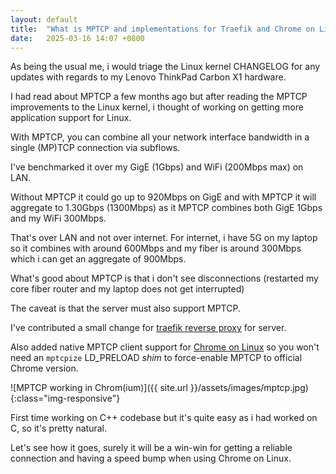 ```yaml
---
layout: default
title:  "What is MPTCP and implementations for Traefik and Chrome on Linux"
date:   2025-03-16 14:07 +0800
---
```

As being the usual me, i would triage the Linux kernel CHANGELOG for any updates with regards to my Lenovo ThinkPad Carbon X1 hardware.

I had read about MPTCP a few months ago but after reading the MPTCP improvements to the Linux kernel, i thought of working on getting more application support for Linux.

With MPTCP, you can combine all your network interface bandwidth in a single (MP)TCP connection via subflows.

I've benchmarked it over my GigE (1Gbps) and WiFi (200Mbps max) on LAN.

Without MPTCP it could go up to 920Mbps on GigE and with MPTCP it will aggregate to 1.30Gbps (1300Mbps) as it MPTCP combines both GigE 1Gbps and my WiFi 300Mbps.

That's over LAN and not over internet. For internet, i have 5G on my laptop so it combines with around 600Mbps and my fiber is around 300Mbps which i can get an aggregate of 900Mbps.

What's good about MPTCP is that i don't see disconnections (restarted my core fiber router and my laptop does not get interrupted)

The caveat is that the server must also support MPTCP.

I've contributed a small change for [traefik reverse proxy](https://github.com/traefik/traefik/pull/11601) for server.

Also added native MPTCP client support for [Chrome on Linux](https://chromium-review.googlesource.com/c/chromium/src/+/6355767) so you won't need an `mptcpize` LD_PRELOAD *shim* to force-enable MPTCP to official Chrome version.

![MPTCP working in Chrom(ium)]({{ site.url }}/assets/images/mptcp.jpg){:class="img-responsive"}

First time working on C++ codebase but it's quite easy as i had worked on C, so it's pretty natural.

Let's see how it goes, surely it will be a win-win for getting a reliable connection and having a speed bump when using Chrome on Linux.
